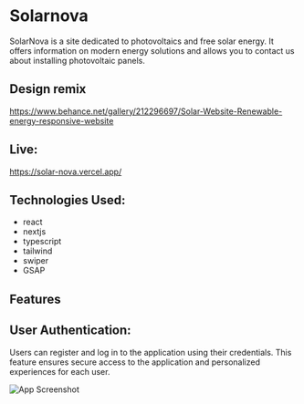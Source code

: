 
# Solarnova

SolarNova is a site dedicated to photovoltaics and free solar energy. It offers information on modern energy solutions and allows you to contact us about installing photovoltaic panels.

## Design remix
https://www.behance.net/gallery/212296697/Solar-Website-Renewable-energy-responsive-website

## Live:

 https://solar-nova.vercel.app/


## Technologies Used:

- react
- nextjs
- typescript
- tailwind
- swiper
- GSAP

## Features






## User Authentication:

 Users can register and log in to the application using their credentials. This feature ensures secure access to the application and personalized experiences for each user.
 
 ![App Screenshot](https://i.imgur.com/4ZQYixs.png)






